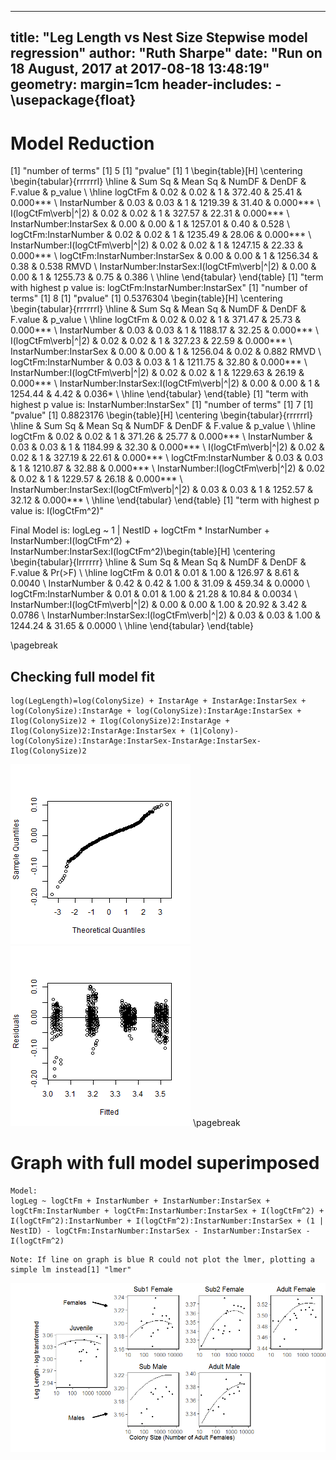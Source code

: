 


---
title: "Leg Length vs Nest Size Stepwise model regression"
author: "Ruth Sharpe"
date: "Run on 18 August, 2017 at 2017-08-18 13:48:19"
geometry: margin=1cm
header-includes:
    - \usepackage{float}
---



Model Reduction
=====================


[1] "number of terms"
[1] 5
[1] "pvalue"
[1] 1
\begin{table}[H]
\centering
\begin{tabular}{rrrrrrl}
  \hline
 & Sum Sq & Mean Sq & NumDF & DenDF & F.value & p\_value \\ 
  \hline
logCtFm & 0.02 & 0.02 &   1 & 372.40 & 25.41 & 0.000*** \\ 
  InstarNumber & 0.03 & 0.03 &   1 & 1219.39 & 31.40 & 0.000*** \\ 
  I(logCtFm\verb|^|2) & 0.02 & 0.02 &   1 & 327.57 & 22.31 & 0.000*** \\ 
  InstarNumber:InstarSex & 0.00 & 0.00 &   1 & 1257.01 & 0.40 & 0.528  \\ 
  logCtFm:InstarNumber & 0.02 & 0.02 &   1 & 1235.49 & 28.06 & 0.000*** \\ 
  InstarNumber:I(logCtFm\verb|^|2) & 0.02 & 0.02 &   1 & 1247.15 & 22.33 & 0.000*** \\ 
  logCtFm:InstarNumber:InstarSex & 0.00 & 0.00 &   1 & 1256.34 & 0.38 & 0.538 RMVD \\ 
  InstarNumber:InstarSex:I(logCtFm\verb|^|2) & 0.00 & 0.00 &   1 & 1255.73 & 0.75 & 0.386  \\ 
   \hline
\end{tabular}
\end{table}
[1] "term with highest p value is: logCtFm:InstarNumber:InstarSex"
[1] "number of terms"
[1] 8
[1] "pvalue"
[1] 0.5376304
\begin{table}[H]
\centering
\begin{tabular}{rrrrrrl}
  \hline
 & Sum Sq & Mean Sq & NumDF & DenDF & F.value & p\_value \\ 
  \hline
logCtFm & 0.02 & 0.02 &   1 & 371.47 & 25.73 & 0.000*** \\ 
  InstarNumber & 0.03 & 0.03 &   1 & 1188.17 & 32.25 & 0.000*** \\ 
  I(logCtFm\verb|^|2) & 0.02 & 0.02 &   1 & 327.23 & 22.59 & 0.000*** \\ 
  InstarNumber:InstarSex & 0.00 & 0.00 &   1 & 1256.04 & 0.02 & 0.882 RMVD \\ 
  logCtFm:InstarNumber & 0.03 & 0.03 &   1 & 1211.75 & 32.80 & 0.000*** \\ 
  InstarNumber:I(logCtFm\verb|^|2) & 0.02 & 0.02 &   1 & 1229.63 & 26.19 & 0.000*** \\ 
  InstarNumber:InstarSex:I(logCtFm\verb|^|2) & 0.00 & 0.00 &   1 & 1254.44 & 4.42 & 0.036* \\ 
   \hline
\end{tabular}
\end{table}
[1] "term with highest p value is: InstarNumber:InstarSex"
[1] "number of terms"
[1] 7
[1] "pvalue"
[1] 0.8823176
\begin{table}[H]
\centering
\begin{tabular}{rrrrrrl}
  \hline
 & Sum Sq & Mean Sq & NumDF & DenDF & F.value & p\_value \\ 
  \hline
logCtFm & 0.02 & 0.02 &   1 & 371.26 & 25.77 & 0.000*** \\ 
  InstarNumber & 0.03 & 0.03 &   1 & 1184.99 & 32.30 & 0.000*** \\ 
  I(logCtFm\verb|^|2) & 0.02 & 0.02 &   1 & 327.19 & 22.61 & 0.000*** \\ 
  logCtFm:InstarNumber & 0.03 & 0.03 &   1 & 1210.87 & 32.88 & 0.000*** \\ 
  InstarNumber:I(logCtFm\verb|^|2) & 0.02 & 0.02 &   1 & 1229.57 & 26.18 & 0.000*** \\ 
  InstarNumber:InstarSex:I(logCtFm\verb|^|2) & 0.03 & 0.03 &   1 & 1252.57 & 32.12 & 0.000*** \\ 
   \hline
\end{tabular}
\end{table}
[1] "term with highest p value is: I(logCtFm^2)"

Final Model is:  logLeg ~ 1 | NestID + logCtFm * InstarNumber + InstarNumber:I(logCtFm^2) + InstarNumber:InstarSex:I(logCtFm^2)\begin{table}[H]
\centering
\begin{tabular}{lrrrrrr}
  \hline
 & Sum Sq & Mean Sq & NumDF & DenDF & F.value & Pr($>$F) \\ 
  \hline
logCtFm & 0.01 & 0.01 & 1.00 & 126.97 & 8.61 & 0.0040 \\ 
  InstarNumber & 0.42 & 0.42 & 1.00 & 31.09 & 459.34 & 0.0000 \\ 
  logCtFm:InstarNumber & 0.01 & 0.01 & 1.00 & 21.28 & 10.84 & 0.0034 \\ 
  InstarNumber:I(logCtFm\verb|^|2) & 0.00 & 0.00 & 1.00 & 20.92 & 3.42 & 0.0786 \\ 
  InstarNumber:InstarSex:I(logCtFm\verb|^|2) & 0.03 & 0.03 & 1.00 & 1244.24 & 31.65 & 0.0000 \\ 
   \hline
\end{tabular}
\end{table}

\pagebreak

Checking full model fit
--------------------



```
log(LegLength)=log(ColonySize) + InstarAge + InstarAge:InstarSex + log(ColonySize):InstarAge + log(ColonySize):InstarAge:InstarSex + Ilog(ColonySize)2 + Ilog(ColonySize)2:InstarAge + Ilog(ColonySize)2:InstarAge:InstarSex + (1|Colony)-log(ColonySize):InstarAge:InstarSex-InstarAge:InstarSex-Ilog(ColonySize)2
```

![plot of chunk ModelFit](figure/ModelFit-1.png)![plot of chunk ModelFit](figure/ModelFit-2.png)
\pagebreak


Graph with full model superimposed
====================
 


```
Model:
logLeg ~ logCtFm + InstarNumber + InstarNumber:InstarSex + logCtFm:InstarNumber + logCtFm:InstarNumber:InstarSex + I(logCtFm^2) + I(logCtFm^2):InstarNumber + I(logCtFm^2):InstarNumber:InstarSex + (1 | NestID) - logCtFm:InstarNumber:InstarSex - InstarNumber:InstarSex - I(logCtFm^2)
```

```
Note: If line on graph is blue R could not plot the lmer, plotting a simple lm instead[1] "lmer"
```

![plot of chunk Graph](figure/Graph-1.png)

